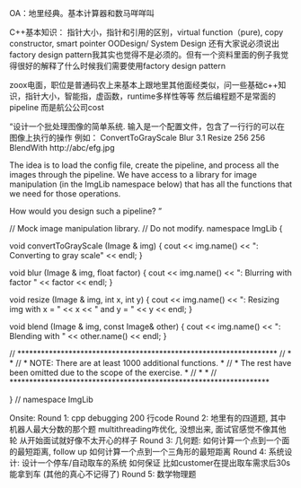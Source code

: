 
OA：地里经典。基本计算器和数马咩咩叫

C++基本知识：
指针大小，指针和引用的区别，virtual function（pure), copy constructor, smart pointer
OODesign/ System Design 
还有大家说必须说出factory design pattern我其实也觉得不是必须的。但有一个资料里面的例子我觉得很好的解释了什么时候我们需要使用factory design pattern


zoox电面，职位是普通码农上来基本上跟地里其他面经类似，问一些基础c++知识，指针大小，智能指，虚函数，runtime多样性等等
然后编程题不是常面的pipeline 而是航公公司cost

“设计一个批处理图像的简单系统.
输入是一个配置文件，包含了一行行的可以在图像上执行的操作
例如：
ConvertToGrayScale
Blur 3.1
Resize 256 256
BlendWith http://abc/efg.jpg

The idea is to load the config file, create the pipeline, and process all the
images through the pipeline. We have access to a library for image manipulation
(in the ImgLib namespace below) that has all the functions that we need for
those operations.

How would you design such a pipeline? ”

// Mock image manipulation library.
// Do not modify.
namespace ImgLib {
 
void convertToGrayScale (Image & img) {
  cout << img.name() << ": Converting to gray scale" << endl;
}
 
void blur (Image & img, float factor) {
  cout << img.name() << ": Blurring with factor " << factor << endl;
}
 
void resize (Image & img, int x, int y) {
  cout << img.name() << ": Resizing img with x = " << x << " and y = " << y << endl;
}
 
void blend (Image & img, const Image& other) {
  cout << img.name() << ": Blending with " << other.name() << endl;
}
 
// ******************************************************************
// *                                                                *
// *  NOTE: There are at least 1000 additional functions.           *
// *  The rest have been omitted due to the scope of the exercise.  *
// *                                                                *
// ******************************************************************
 
} // namespace ImgLib

Onsite:
Round 1: cpp debugging 200 行code
Round 2: 地里有的四道题, 其中机器人最大分数的那个题 multithreading咋优化, 没想出来, 面试官感觉不像其他轮 从开始面试就好像不太开心的样子
Round 3: 几何题: 如何计算一个点到一个面的最短距离, follow up 如何计算一个点到一个三角形的最短距离
Round 4: 系统设计: 设计一个停车/自动取车的系统 如何保证 比如customer在提出取车需求后30s能拿到车 (其他的真心不记得了)
Round 5: 数学物理题

